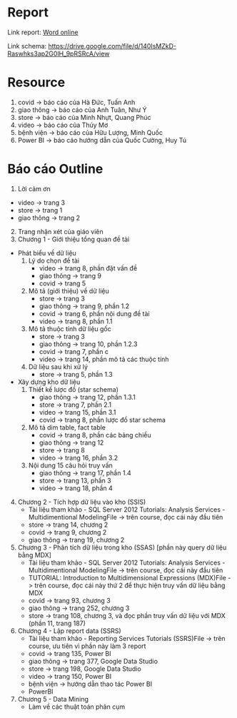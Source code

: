 # Report
Link report: [Word online](https://uithcm-my.sharepoint.com/:w:/r/personal/19521788_ms_uit_edu_vn/_layouts/15/Doc.aspx?sourcedoc=%7BA3193128-1AB2-4819-B4C1-82F2D1779198%7D&file=T%C3%A0i%20li%E1%BB%87u1.docx&wdOrigin=OFFICECOM-WEB.MAIN.REC&ct=1631605577877&action=default&mobileredirect=true)

Link schema: https://drive.google.com/file/d/140IsMZkD-Raswhks3ap2G0lH_9pRSRcA/view
# Resource
1. covid -> báo cáo của Hà Đức, Tuấn Anh
2. giao thông -> báo cáo của Anh Tuân, Như Ý
3. store -> báo cáo của Minh Nhựt, Quang Phúc
4. video -> báo cáo của Thúy Mơ
5. bệnh viện -> báo cáo của Hữu Lượng, Minh Quốc
6. Power BI -> báo cáo hướng dẫn của Quốc Cường, Huy Tú

# Báo cáo Outline
1. Lời cảm ơn 
+ video -> trang 3
+ store -> trang 1
+ giao thông -> trang 2
2. Trang nhận xét của giáo viên
3. Chương 1 - Giới thiệu tổng quan đề tài
  + Phát biểu về dữ liệu
     1. Lý do chọn đề tài
        + video -> trang 8, phần đặt vấn đề
        + giao thông -> trang 9
        + covid -> trang 5
     2. Mô tả (giới thiệu) về dữ liệu
        + store -> trang 3
        + giao thông -> trang 9, phần 1.2
        + covid -> trang 6, phần nội dung đề tài
        + video -> trang 8, phần 1.1
     3. Mô tả thuộc tính dữ liệu gốc
        + store -> trang 3
        + giao thông -> trang 10, phần 1.2.3
        + covid -> trang 7, phần c
        + video -> trang 14, phần mô tả các thuộc tính
     4. Dữ liệu sau khi xử lý
        + store -> trang 5, phần 1.3
  + Xây dựng kho dữ liệu
    1. Thiết kế lược đồ (star schema)
        + giao thông -> trang 12, phần 1.3.1
        + store -> trang 7, phần 2.1
        + video -> trang 15, phần 3.1
        + covid -> trang 8, phần lược đồ star schema
    2. Mô tả dim table, fact table
        + covid -> trang 8, phần các bảng chiều
        + giao thông -> trang 12
        + store -> trang 8
        + video -> trang 16, phần 3.2
    3. Nội dung 15 câu hỏi truy vấn
        + giao thông -> trang 17, phần 1.4
        + store -> trang 13, phần 3
        + video -> trang 18, phần 4
4. Chương 2 - Tích hợp dữ liệu vào kho (SSIS)
    + Tài liệu tham khảo - SQL Server 2012 Tutorials: Analysis Services - Multidimentional ModelingFile -> trên course, đọc cái này đầu tiên
    + store -> trang 14, chương 2
    + covid -> trang 9, chương 2
    + giao thông -> trang 19, chương 2
5. Chương 3 - Phân tích dữ liệu trong kho (SSAS) [phần này query dữ liệu bằng MDX]
    + Tài liệu tham khảo - SQL Server 2012 Tutorials: Analysis Services - Multidimentional ModelingFile -> trên course, đọc cái này đầu tiên
    + TUTORIAL: Introduction to Multidimensional Expressions (MDX)File -> trên course, đọc cái này thứ 2 để thực hiện truy vấn dữ liệu bằng MDX
    + covid -> trang 93, chương 3
    + giao thông -> trang 252, chương 3
    + store -> trang 108, chương 3, và đọc phần truy vấn dữ liệu với MDX (phần 11, trang 187)
6. Chương 4 - Lập report data (SSRS)
    + Tài liệu tham khảo - Reporting Services Tutorials (SSRS)File -> trên course, ưu tiên vì phần này làm 3 report
    + covid -> trang 135, Power BI
    + giao thông -> trang 377, Google Data Studio
    + store -> trang 198, Google Data Studio
    + video -> trang 150, Power BI
    + bệnh viện -> hướng dẫn thao tác Power BI
    + PowerBI
7. Chương 5 - Data Mining
    + Làm về các thuật toán phân cụm
